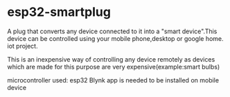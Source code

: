 # esp32-smartplug
A plug that converts any device connected to it into a "smart device".This device can be controlled using your mobile phone,desktop or google home. 
iot project.


This is an inexpensive way of controlling any device remotely as devices which are made for this purpose are very expensive(example:smart bulbs)

microcontroller used: esp32
Blynk app is needed to be installed on mobile device
